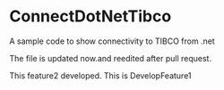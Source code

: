# ConnectDotNetTibco
A sample code to show connectivity to TIBCO from .net

The file is updated now.and reedited after pull request.

This feature2 developed. This is DevelopFeature1

